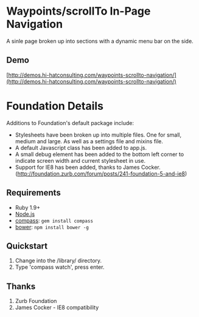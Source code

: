 # Waypoints/scrollTo In-Page Navigation

A sinle page broken up into sections with a dynamic menu bar on the side.

## Demo
[http://demos.hi-hatconsulting.com/waypoints-scrollto-navigation/](http://demos.hi-hatconsulting.com/waypoints-scrollto-navigation/)


# Foundation Details

Additions to Foundation's default package include:

* Stylesheets have been broken up into multiple files. One for small, medium and large. As well as a settings file and mixins file.
* A default Javascript class has been added to app.js.
* A small debug element has been added to the bottom left corner to indicate screen width and current stylesheet in use.
* Support for IE8 has been added, thanks to James Cocker. (http://foundation.zurb.com/forum/posts/241-foundation-5-and-ie8)

## Requirements

  * Ruby 1.9+
  * [Node.js](http://nodejs.org)
  * [compass](http://compass-style.org/): `gem install compass`
  * [bower](http://bower.io): `npm install bower -g`

## Quickstart

1. Change into the /library/ directory.
2. Type 'compass watch', press enter.

## Thanks

1. Zurb Foundation
2. James Cocker - IE8 compatibility



